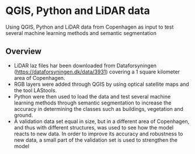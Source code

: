 # QGIS, Python and LiDAR data
Using QGIS, Python and LiDAR data from Copenhagen as input to test several machine learning methods and semantic segmentation

## Overview
* LiDAR laz files har been downloaded from Dataforsyningen (https://dataforsyningen.dk/data/3931) covering a 1 square kilometer area of Copenhagen.
* RGB layers were added through QGIS by using optical satellite maps and the tool LAStools.
* Python were then used to load the data and test several machine learning methods through semantic segmentation to increase the accuracy in determining the classes such as buildings, vegetation and ground. 
* A validation data set equal in size, but in a different area of Copenhagen, and thus with different structures, was used to see how the model reacts to new data. In order to improve its accuracy and robustness to new data, a small part of the validation set is used to strengthen the model

